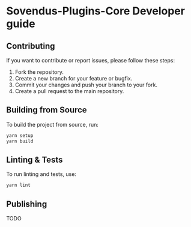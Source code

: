 # Sovendus-Plugins-Core Developer guide

## Contributing

If you want to contribute or report issues, please follow these steps:

1. Fork the repository.
2. Create a new branch for your feature or bugfix.
3. Commit your changes and push your branch to your fork.
4. Create a pull request to the main repository.

## Building from Source

To build the project from source, run:

```bash
yarn setup
yarn build
```

## Linting & Tests

To run linting and tests, use:

```bash
yarn lint
```

## Publishing

TODO
